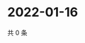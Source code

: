 # 2022-01-16

共 0 条

<!-- BEGIN WEIBO -->
<!-- 最后更新时间 Sun Jan 16 2022 01:19:57 GMT+0800 (China Standard Time) -->

<!-- END WEIBO -->
